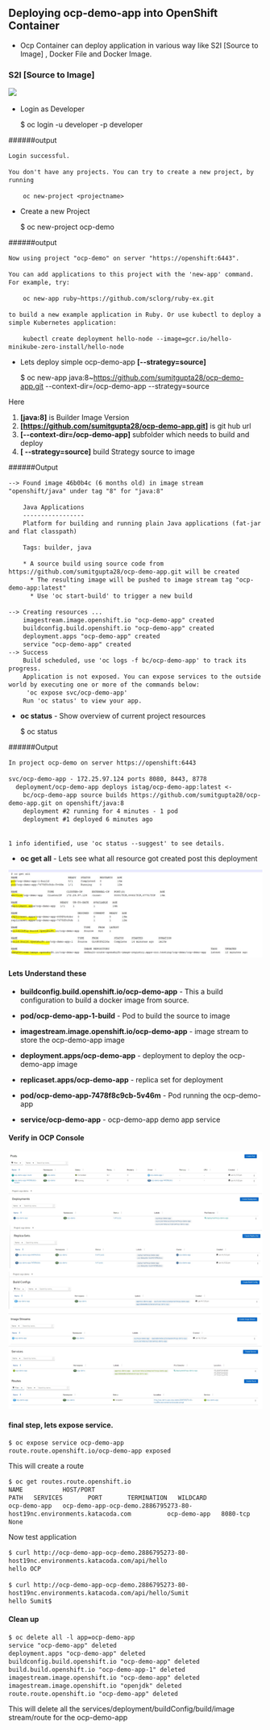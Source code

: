 ## Deploying ocp-demo-app into OpenShift Container

*	Ocp Container can deploy application in various way like S2I [Source to Image] , Docker File and Docker Image. 

### S2I [Source to Image] 

![](https://www.admin-magazine.com/var/ezflow_site/storage/images/archive/2018/47/automatic-build-and-deploy-with-openshift-and-gitlab-ci/figure-7/155512-1-eng-US/Figure-7_large.png) 

*	Login as Developer	
	
	
	$ oc login -u developer -p developer

######output 

	Login successful.
	
	You don't have any projects. You can try to create a new project, by running
	
	    oc new-project <projectname>
	    
	    
*	Create a new Project	
	  
	$ oc new-project ocp-demo

######output 

	Now using project "ocp-demo" on server "https://openshift:6443".
	
	You can add applications to this project with the 'new-app' command. For example, try:
	
	    oc new-app ruby~https://github.com/sclorg/ruby-ex.git
	
	to build a new example application in Ruby. Or use kubectl to deploy a simple Kubernetes application:
	
	    kubectl create deployment hello-node --image=gcr.io/hello-minikube-zero-install/hello-node	  
	  
*	Lets deploy simple ocp-demo-app **[--strategy=source]**

	$ oc new-app java:8~https://github.com/sumitgupta28/ocp-demo-app.git --context-dir=/ocp-demo-app --strategy=source	
	
Here 
1.	**[java:8]** is Builder Image Version
2.	**[https://github.com/sumitgupta28/ocp-demo-app.git]** is git hub url
3.	**[--context-dir=/ocp-demo-app]** subfolder which needs to build and deploy 	
4.	**[ --strategy=source]** build Strategy source to image
	

######Output

	--> Found image 46b0b4c (6 months old) in image stream "openshift/java" under tag "8" for "java:8"
	
	    Java Applications
	    -----------------
	    Platform for building and running plain Java applications (fat-jar and flat classpath)
	
	    Tags: builder, java
	
	    * A source build using source code from https://github.com/sumitgupta28/ocp-demo-app.git will be created
	      * The resulting image will be pushed to image stream tag "ocp-demo-app:latest"
	      * Use 'oc start-build' to trigger a new build
	
	--> Creating resources ...
	    imagestream.image.openshift.io "ocp-demo-app" created
	    buildconfig.build.openshift.io "ocp-demo-app" created
	    deployment.apps "ocp-demo-app" created
	    service "ocp-demo-app" created
	--> Success
	    Build scheduled, use 'oc logs -f bc/ocp-demo-app' to track its progress.
	    Application is not exposed. You can expose services to the outside world by executing one or more of the commands below:
	     'oc expose svc/ocp-demo-app'
	    Run 'oc status' to view your app.


*	**oc status** - Show overview of current project resources 
  
	 $ oc status

######Output

	In project ocp-demo on server https://openshift:6443
	
	svc/ocp-demo-app - 172.25.97.124 ports 8080, 8443, 8778
	  deployment/ocp-demo-app deploys istag/ocp-demo-app:latest <-
	    bc/ocp-demo-app source builds https://github.com/sumitgupta28/ocp-demo-app.git on openshift/java:8
	    deployment #2 running for 4 minutes - 1 pod
	    deployment #1 deployed 6 minutes ago
	
	
	1 info identified, use 'oc status --suggest' to see details.
	
	
	
*	**oc get all** - Lets see what all resource got created post this deployment
		

![](images/oc-get-all.JPG "") 


#### Lets Understand these

*	**buildconfig.build.openshift.io/ocp-demo-app** - This a build configuration to build a docker image from source.  
	
*	**pod/ocp-demo-app-1-build** - Pod to build the source to image

*	**imagestream.image.openshift.io/ocp-demo-app** - image stream to store the ocp-demo-app image

* 	**deployment.apps/ocp-demo-app** - deployment to deploy the ocp-demo-app image

* 	**replicaset.apps/ocp-demo-app** - replica set for deployment

* 	**pod/ocp-demo-app-7478f8c9cb-5v46m** - Pod running the ocp-demo-app 

* 	**service/ocp-demo-app** - ocp-demo-app demo app service
 

#### Verify in OCP Console
	
![](images/ocp-all.jpg "") 


#### final step, lets expose service. 

	$ oc expose service ocp-demo-app
	route.route.openshift.io/ocp-demo-app exposed
	
	
This will create a route 
	
	$ oc get routes.route.openshift.io
	NAME           HOST/PORT                                                                PATH   SERVICES       PORT       TERMINATION   WILDCARD
	ocp-demo-app   ocp-demo-app-ocp-demo.2886795273-80-host19nc.environments.katacoda.com          ocp-demo-app   8080-tcp                 None
	
	
Now test application 	
	
	$ curl http://ocp-demo-app-ocp-demo.2886795273-80-host19nc.environments.katacoda.com/api/hello
	hello OCP

	$ curl http://ocp-demo-app-ocp-demo.2886795273-80-host19nc.environments.katacoda.com/api/hello/Sumit
	hello Sumit$
	
#### Clean up

	$ oc delete all -l app=ocp-demo-app
	service "ocp-demo-app" deleted
	deployment.apps "ocp-demo-app" deleted
	buildconfig.build.openshift.io "ocp-demo-app" deleted
	build.build.openshift.io "ocp-demo-app-1" deleted
	imagestream.image.openshift.io "ocp-demo-app" deleted
	imagestream.image.openshift.io "openjdk" deleted
	route.route.openshift.io "ocp-demo-app" deleted

	
This will delete all the services/deployment/buildConfig/build/image stream/route for the ocp-demo-app




